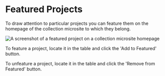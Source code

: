 # Featured Projects

To draw attention to particular projects you can feature them on the homepage
of the collection microsite to which they belong.

![A screenshot of a featured project on a collection microsite homepage](/assets/img/admin-collection-featured.jpg?raw=true)

To feature a project, locate it in the table and click the 'Add to Featured' button.

To unfeature a project, locate it in the table and click the 'Remove from Featured' button.
